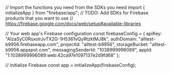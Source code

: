 // Import the functions you need from the SDKs you need
import { initializeApp } from "firebase/app";
// TODO: Add SDKs for Firebase products that you want to use
// https://firebase.google.com/docs/web/setup#available-libraries

// Your web app's Firebase configuration
const firebaseConfig = {
  apiKey: "AIzaSyC0RsxolrJvTX2G-1H5361vQyRtzktMJ8k",
  authDomain: "alltest-b9956.firebaseapp.com",
  projectId: "alltest-b9956",
  storageBucket: "alltest-b9956.appspot.com",
  messagingSenderId: "1038999996089",
  appId: "1:1038999996089:web:42ca97e1097137e2d9fd68"
};

// Initialize Firebase
const app = initializeApp(firebaseConfig);